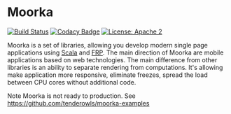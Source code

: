 # Moorka

[![Build Status](https://travis-ci.org/tenderowls/moorka.svg)](https://travis-ci.org/tenderowls/moorka)
[![Codacy Badge](https://www.codacy.com/project/badge/df4618ce66c04440bdb9d12da9a0b685)](https://www.codacy.com/app/aleksey-fomkin/moorka)
[![License: Apache 2](https://img.shields.io/badge/license-Apache%202-blue.svg)](http://www.apache.org/licenses/LICENSE-2.0.txt)

Moorka is a set of libraries, allowing you develop modern single page applications using [Scala](http://www.scala-lang.org) and [FRP](http://en.wikipedia.org/wiki/Functional_reactive_programming). The main direction of Moorka are mobile applications based on web technologies. The main difference from other libraries is an ability to separate rendering from computations. It's allowing make application more responsive, eliminate freezes, spread the load between CPU cores without additional code.

Note Moorka is not ready to production. See https://github.com/tenderowls/moorka-examples
